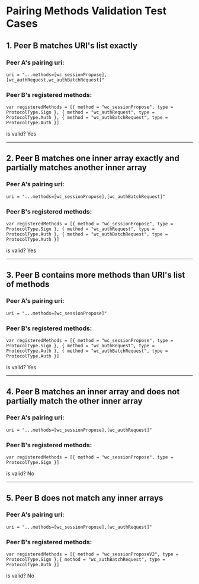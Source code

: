 # Pairing Methods Validation Test Cases


## 1. Peer B matches URI's list exactly

### Peer A's pairing uri:
    uri = "...methods=[wc_sessionPropose],[wc_authRequest,wc_authBatchRequest]"

    
### Peer B's registered methods:
    var registeredMethods = [{ method = "wc_sessionPropose", type = ProtocolType.Sign }, { method = "wc_authRequest", type = ProtocolType.Auth }, { method = "wc_authBatchRequest", type = ProtocolType.Auth }]


is valid? Yes

---

## 2. Peer B matches one inner array exactly and partially matches another inner array

### Peer A's pairing uri:
    uri = "...methods=[wc_sessionPropose],[wc_authBatchRequest]"

    
### Peer B's registered methods:
    var registeredMethods = [{ method = "wc_sessionPropose", type = ProtocolType.Sign }, { method = "wc_authRequest", type = ProtocolType.Auth }, { method = "wc_authBatchRequest", type = ProtocolType.Auth }]


is valid? Yes

---

## 3. Peer B contains more methods than URI's list of methods

### Peer A's pairing uri:
    uri = "...methods=[wc_sessionPropose]"

    
### Peer B's registered methods:
    var registeredMethods = [{ method = "wc_sessionPropose", type = ProtocolType.Sign }, { method = "wc_authRequest", type = ProtocolType.Auth }, { method = "wc_authBatchRequest", type = ProtocolType.Auth }]


is valid? Yes

---

## 4. Peer B matches an inner array and does not partially match the other inner array

### Peer A's pairing uri:
    uri = "...methods=[wc_sessionPropose],[wc_authRequest]"


### Peer B's registered methods:
    var registeredMethods = [{ method = "wc_sessionPropose", type = ProtocolType.Sign }]


is valid? No

---

## 5. Peer B does not match any inner arrays

### Peer A's pairing uri:
    uri = "...methods=[wc_sessionPropose],[wc_authRequest]"


### Peer B's registered methods:
    var registeredMethods = [{ method = "wc_sessionProposeV2", type = ProtocolType.Sign },{ method = "wc_authBatchRequest", type = ProtocolType.Auth }]


is valid? No